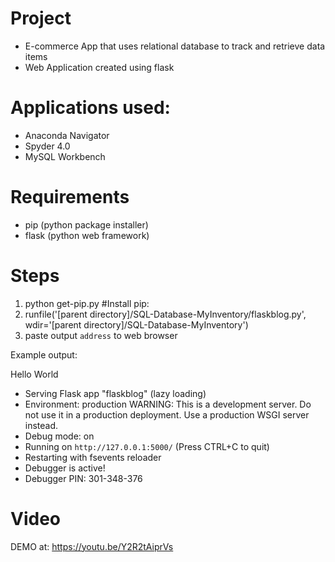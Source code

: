 # Project
- E-commerce App that uses relational database to track and retrieve data items
- Web Application created using flask

# Applications used:
- Anaconda Navigator
- Spyder 4.0
- MySQL Workbench

# Requirements
- pip (python package installer)
- flask (python web framework)


# Steps
1. python get-pip.py      #Install pip: 
2. runfile('[parent directory]/SQL-Database-MyInventory/flaskblog.py', wdir='[parent directory]/SQL-Database-MyInventory')
3. paste output `address` to web browser

Example output:

Hello World
 * Serving Flask app "flaskblog" (lazy loading)
 * Environment: production
   WARNING: This is a development server. Do not use it in a production deployment.
   Use a production WSGI server instead.
 * Debug mode: on
 * Running on `http://127.0.0.1:5000/` (Press CTRL+C to quit)
 * Restarting with fsevents reloader
 * Debugger is active!
 * Debugger PIN: 301-348-376

# Video 
DEMO 
at: https://youtu.be/Y2R2tAiprVs
